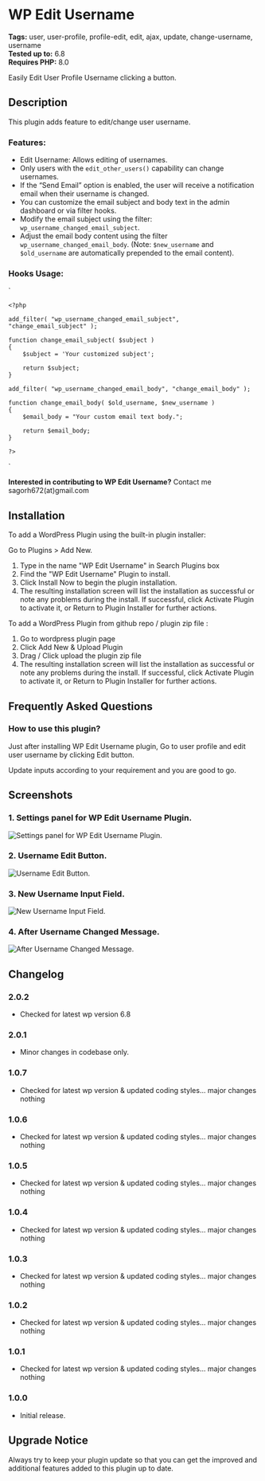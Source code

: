 # WP Edit Username

**Tags:** user, user-profile, profile-edit, edit, ajax, update, change-username, username \
**Tested up to:** 6.8 \
**Requires PHP:** 8.0

Easily Edit User Profile Username clicking a button.

## Description

This plugin adds feature to edit/change user username.

### Features:

- Edit Username: Allows editing of usernames.
- Only users with the `edit_other_users()` capability can change usernames.
- If the “Send Email” option is enabled, the user will receive a notification email when their username is changed.
- You can customize the email subject and body text in the admin dashboard or via filter hooks.
- Modify the email subject using the filter: `wp_username_changed_email_subject`.
- Adjust the email body content using the filter `wp_username_changed_email_body`. (Note: `$new_username` and `$old_username` are automatically prepended to the email content).
### Hooks Usage:

`
	
	<?php
	
	add_filter( "wp_username_changed_email_subject", "change_email_subject" );
	
	function change_email_subject( $subject )
	{
		$subject = 'Your customized subject';
		
		return $subject;
	}
	
	add_filter( "wp_username_changed_email_body", "change_email_body" );
	
	function change_email_body( $old_username, $new_username )
	{
		$email_body = "Your custom email text body.";
		
		return $email_body;
	}
	
	?>
`

**Interested in contributing to WP Edit Username?**
Contact me sagorh672(at)gmail.com

## Installation

To add a WordPress Plugin using the built-in plugin installer:

Go to Plugins > Add New.

1. Type in the name "WP Edit Username" in Search Plugins box
2. Find the "WP Edit Username" Plugin to install.
3. Click Install Now to begin the plugin installation.
4. The resulting installation screen will list the installation as successful or note any problems during the install.
If successful, click Activate Plugin to activate it, or Return to Plugin Installer for further actions.

To add a WordPress Plugin from github repo / plugin zip file :
1. Go to wordpress plugin page
2. Click Add New & Upload Plugin
3. Drag / Click upload the plugin zip file
4. The resulting installation screen will list the installation as successful or note any problems during the install.
If successful, click Activate Plugin to activate it, or Return to Plugin Installer for further actions.

## Frequently Asked Questions

### How to use this plugin?

Just after installing WP Edit Username plugin, Go to user profile and edit user username by clicking Edit button.

Update inputs according to your requirement and you are good to go.

## Screenshots

### 1. Settings panel for WP Edit Username Plugin.

![Settings panel for WP Edit Username Plugin.](https://ps.w.org/wp-edit-username/assets/screenshot-1.png)

### 2. Username Edit Button.

![Username Edit Button.](https://ps.w.org/wp-edit-username/assets/screenshot-2.png)

### 3. New Username Input Field.

![New Username Input Field.](https://ps.w.org/wp-edit-username/assets/screenshot-3.png)

### 4. After Username Changed Message.

![After Username Changed Message.](https://ps.w.org/wp-edit-username/assets/screenshot-4.png)

## Changelog

### 2.0.2
- Checked for latest wp version 6.8

### 2.0.1
- Minor changes in codebase only.

### 1.0.7
- Checked for latest wp version & updated coding styles... major changes nothing

### 1.0.6
- Checked for latest wp version & updated coding styles... major changes nothing

### 1.0.5
- Checked for latest wp version & updated coding styles... major changes nothing

### 1.0.4
- Checked for latest wp version & updated coding styles... major changes nothing

### 1.0.3
- Checked for latest wp version & updated coding styles... major changes nothing

### 1.0.2
- Checked for latest wp version & updated coding styles... major changes nothing

### 1.0.1
- Checked for latest wp version & updated coding styles... major changes nothing

### 1.0.0
- Initial release.

## Upgrade Notice

Always try to keep your plugin update so that you can get the improved and additional features added to this plugin up to date.